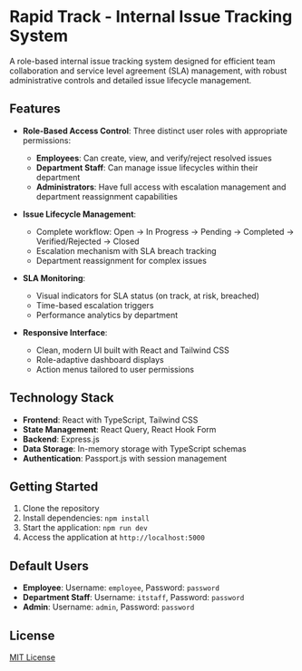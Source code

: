 # Rapid Track - Internal Issue Tracking System

A role-based internal issue tracking system designed for efficient team collaboration and service level agreement (SLA) management, with robust administrative controls and detailed issue lifecycle management.

## Features

- **Role-Based Access Control**: Three distinct user roles with appropriate permissions:
  - **Employees**: Can create, view, and verify/reject resolved issues
  - **Department Staff**: Can manage issue lifecycles within their department
  - **Administrators**: Have full access with escalation management and department reassignment capabilities

- **Issue Lifecycle Management**: 
  - Complete workflow: Open → In Progress → Pending → Completed → Verified/Rejected → Closed
  - Escalation mechanism with SLA breach tracking
  - Department reassignment for complex issues

- **SLA Monitoring**: 
  - Visual indicators for SLA status (on track, at risk, breached)
  - Time-based escalation triggers
  - Performance analytics by department

- **Responsive Interface**:
  - Clean, modern UI built with React and Tailwind CSS
  - Role-adaptive dashboard displays
  - Action menus tailored to user permissions

## Technology Stack

- **Frontend**: React with TypeScript, Tailwind CSS
- **State Management**: React Query, React Hook Form
- **Backend**: Express.js
- **Data Storage**: In-memory storage with TypeScript schemas
- **Authentication**: Passport.js with session management

## Getting Started

1. Clone the repository
2. Install dependencies: `npm install`
3. Start the application: `npm run dev`
4. Access the application at `http://localhost:5000`

## Default Users

- **Employee**: Username: `employee`, Password: `password`
- **Department Staff**: Username: `itstaff`, Password: `password`
- **Admin**: Username: `admin`, Password: `password`

## License

[MIT License](LICENSE)
